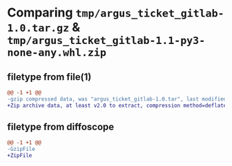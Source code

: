 # Comparing `tmp/argus_ticket_gitlab-1.0.tar.gz` & `tmp/argus_ticket_gitlab-1.1-py3-none-any.whl.zip`

## filetype from file(1)

```diff
@@ -1 +1 @@
-gzip compressed data, was "argus_ticket_gitlab-1.0.tar", last modified: Thu Mar 30 08:50:20 2023, max compression
+Zip archive data, at least v2.0 to extract, compression method=deflate
```

## filetype from diffoscope

```diff
@@ -1 +1 @@
-GzipFile
+ZipFile
```

